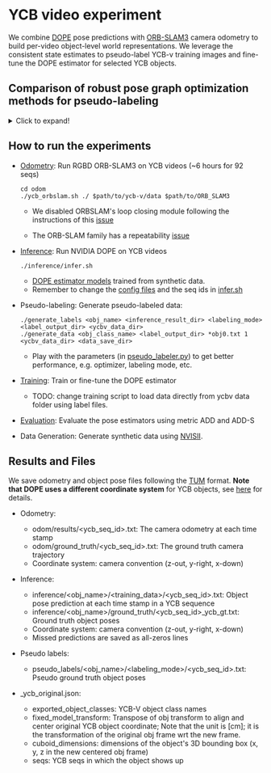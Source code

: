 # YCB video experiment
We combine [DOPE](https://github.com/NVlabs/Deep_Object_Pose) pose predictions with [ORB-SLAM3](https://github.com/UZ-SLAMLab/ORB_SLAM3) camera odometry to build per-video object-level world representations.
We leverage the consistent state estimates to pseudo-label YCB-v training images and fine-tune the DOPE estimator for selected YCB objects.

## Comparison of robust pose graph optimization methods for pseudo-labeling

<details>
    <summary>Click to expand!</summary>

**Table I**: Comparison of robust PGO methods via pseudo label accuracy on YCB-v sequences (training + testing). Column 1-20 are median pseudo label errors (i.e. pixel location errors in projected object 3D bounding boxes computed from optimization results) on YCB video sequences for each test object; Column 21 (#best) is the number of YCB videos on which a method achieves the lowest error; The statistics of DOPE pose predictions are also reported: Row 7 (%Detected) is the percentage of successful object detections out of all the image frames; Row 8 (%Outliers) is the percentage of outliers out of all successful predictions.

|003_cracker_box             |0001    |0004     |0007   |0016    |0017    |0019    |0025    |0029    |0035   |0041    |0044    |0045     |0050    |0054    |0059    |0066    |0070    |0074    |0082     |0085     |#best|
|---                         |:-:     |:-:      |:-:    |:-:     |:-:     |:-:     |:-:     |:-:     |:-:    |:-:     |:-:     |:-:      |:-:     |:-:     |:-:     |:-:     |:-:     |:-:     |:-:      |:-:      |:-:  |
|L-M                         |62.3    |58.7     |13.2   |69.4    |37.6    |110.1   |101.6   |86.1    |9.6    |21.5    |79.4    |140.0    |46.8    |152.7   |152.6   |79.0    |117.3   |139.5   |250.3    |183.2    |0    |
|Cauchy                      |12.4    |**10.8** |10.2   |13.8    |29.5    |94.4    |171.4   |179.9   |**6.6**|9.6     |133.3   |169.9    |16.3    |**13.9**|131.7   |23.8    |**25.5**|102.6   |267.3    |137.5    |4    |
|Huber                       |31.4    |25.4     |10.2   |34.2    |21.6    |52.5    |57.0    |72.4    |8.0    |11.6    |38.7    |**127.8**|21.2    |68.0    |74.8    |46.8    |39.1    |68.7    |267.3    |153.4    |1    |
|Geman-McClure               |**11.5**|168.4    |10.2   |115.0   |48.4    |94.4    |171.4   |179.9   |6.6    |**9.5** |133.3   |169.9    |46.8    |77.1    |131.7   |182.7   |27.0    |102.6   |267.3    |137.5    |2    |
|cDCE (*Pfeifer et al. 2017*)|28.7    |25.4     |10.5   |32.5    |21.1    |**45.2**|58.9    |**70.5**|7.8    |11.5    |38.0    |128.1    |24.4    |56.7    |55.6    |41.3    |37.7    |60.9    |**238.7**|**114.2**|4    |
|ACT (Ours)                  |15.7    |12.0     |**9.4**|**12.6**|**20.3**|52.0    |**15.4**|238.3   |6.9    |10.8    |**28.8**|135.4    |**10.4**|18.7    |**21.3**|**22.3**|26.1    |**34.6**|795.2    |180.0    |**9**|
|%Detected                   |56%     |91%      |90%    |56%     |95%     |91%     |85%     |68%     |98%    |97%     |79%     |76%      |96%     |23%     |55%     |61%     |52%     |22%     |12%      |72%      |-     |
|%Outliers                   |37%     |51%      |11%    |29%     |32%     |76%     |58%     |80%     |4%     |19%     |55%     |95%      |51%     |55%     |73%     |55%     |47%     |67%     |99%      |82%      |-     |

|004_sugar_box               |0001   |0014    |0015    |0020    |0025    |0029    |0033   |0036    |0037    |0043   |0049    |0051   |0054    |0055    |0058   |0060    |0074    |0077    |0085    |0089    |#best |
|---                         |:-:    |:-:     |:-:     |:-:     |:-:     |:-:     |:-:    |:-:     |:-:     |:-:    |:-:     |:-:    |:-:     |:-:     |:-:    |:-:     |:-:     |:-:     |:-:     |:-:     |:-:   |
|L-M                         |22.9   |27.1    |100.9   |21.1    |57.3    |78.7    |7.1    |14.7    |15.7    |21.0   |14.8    |11.8   |57.9    |41.2    |48.7   |67.0    |71.5    |68.3    |67.7    |89.8    |0     |
|Cauchy                      |8.3    |13.4    |30.4    |21.9    |22.3    |104.4   |6.4    |11.7    |10.6    |16.1   |**8.8** |9.3    |54.8    |16.4    |11.8   |47.5    |39.3    |16.1    |31.4    |42.6    |1     |
|Huber                       |11.7   |12.8    |35.5    |15.8    |23.4    |**71.1**|6.6    |12.5    |11.3    |15.7   |10.9    |9.8    |30.2    |16.7    |11.1   |**47.2**|**26.4**|22.7    |33.7    |32.9    |3     |
|Geman-McClure               |9.4    |**11.4**|**29.1**|**14.3**|19.6    |104.4   |6.4    |10.9    |**10.2**|**7.4**|10.5    |8.3    |54.8    |38.5    |10.0   |76.2    |61.5    |15.6    |31.4    |**24.9**|6     |
|cDCE (*Pfeifer et al. 2017*)|12.3   |12.0    |31.6    |14.9    |20.0    |72.7    |6.5    |13.5    |11.1    |16.3   |10.9    |9.4    |35.4    |21.8    |18.3   |60.8    |27.1    |29.9    |28.7    |28.1    |0     |
|ACT (Ours)                  |**8.2**|15.9    |34.2    |15.1    |**18.0**|100.5   |**6.1**|**10.5**|10.2    |16.7   |9.2       |**8.3**|**19.4**|**11.8**|**8.6**|55.5    |35.4    |**14.4**|**23.0**|40.3    |**10**|
|%Detected                   |61%    |92%     |32%     |68%     |45%     |23%     |100%   |100%    |92%     |58%    |63%     |64%    |64%     |60%     |100%   |32%     |39%     |35%     |41%     |26%     |-     |
|%Outliers                   |8%     |11%     |15%     |18%     |13%     |100%    |2%     |14%     |14%     |3%     |4%      |2%     |60%     |31%     |20%    |47%     |21%     |29%     |43%     |16%     |-     |

|010_potted_meat_can         |0002    |0005    |0008    |0014    |0017    |0023    |0026   |0029    |0034   |0039    |0043    |0047    |0049    |0053    |0059    |0060    |0061    |0073     |0077     |0087    |#best|
|---                         |:-:     |:-:     |:-:     |:-:     |:-:     |:-:     |:-:    |:-:     |:-:    |:-:     |:-:     |:-:     |:-:     |:-:     |:-:     |:-:     |:-:     |:-:      |:-:      |:-:     |:-:  |
|L-M                         |35.2    |38.1    |61.4    |59.2    |31.1    |32.8    |17.5   |22.1    |13.8   |43.1    |39.5    |67.8    |151.1   |42.7    |17.8    |87.2    |47.6    |337.3    |247.8    |24.5    |0    |
|Cauchy                      |10.8    |14.9    |**10.7**|12.2    |**14.2**|**11.7**|11.4   |32.4    |10.1   |22.9    |16.4    |13.2    |14.3    |12.4    |**12.8**|**32.3**|45.7    |**320.9**|193.4    |22.6    |6    |
|Huber                       |11.1    |17.1    |14.6    |16.6    |18.6    |15.5    |11.8   |16.9    |10.7   |**18.0**|15.0    |15.2    |89.8    |12.8    |13.4    |42.9    |27.5    |359.2    |201.6    |25.5    |1    |
|Geman-McClure               |**10.4**|15.3    |11.9    |13.2    |18.9    |15.2    |**9.1**|**14.1**|9.9    |20.0    |16.3    |14.0    |14.4    |**12.3**|13.0    |55.0    |42.7    |320.9    |209.4    |**19.9**|5    |
|cDCE (*Pfeifer et al. 2017*)|11.5    |16.2    |16.1    |20.5    |17.8    |15.3    |11.2   |18.4    |11.6   |19.2    |16.5    |17.2    |54.5    |13.1    |13.9    |34.9    |**27.2**|385.8    |195.5    |23.4    |1    |
|ACT (Ours)                  |13.3    |**14.5**|12.8    |**11.3**|19.1    |14.0    |10.4   |21.6    |**9.7**|20.2    |**13.5**|**13.0**|**13.3**|16.0    |13.4    |40.9    |28.9    |385.6    |**192.7**|20.6    |**7**|
|%Detected                   |93%     |86%     |88%     |60%     |73%     |87%     |71%    |33%     |100%   |99%     |100%    |98%     |49%     |59%     |88%     |15%     |41%     |1%       |7%       |44%     |-     |
|%Outliers                   |9%      |16%     |26%     |21%     |16%     |10%     |6%     |5%      |8%     |14%     |10%     |16%     |30%     |16%     |4%      |41%     |7%      |100%     |100%     |11%     |-     |

</details>

## How to run the experiments
- [Odometry](odom/): Run RGBD ORB-SLAM3 on YCB videos (~6 hours for 92 seqs)

    ```
    cd odom
    ./ycb_orbslam.sh ./ $path/to/ycb-v/data $path/to/ORB_SLAM3
    ```
    - We disabled ORBSLAM's loop closing module following the instructions of this [issue](https://github.com/raulmur/ORB_SLAM2/issues/256)

    - The ORB-SLAM family has a repeatability [issue](https://github.com/UZ-SLAMLab/ORB_SLAM3/issues/71)

- [Inference](inference/): Run NVIDIA DOPE on YCB videos
    ```
    ./inference/infer.sh
    ```
    - [DOPE estimator models](https://drive.google.com/drive/folders/1DfoA3m_Bm0fW8tOWXGVxi4ETlLEAgmcg) trained from synthetic data.
    - Remember to change the [config files](inference/config_inference/) and the seq ids in [infer.sh](inference/infer.sh)

- Pseudo-labeling: Generate pseudo-labeled data:
    ```
    ./generate_labels <obj_name> <inference_result_dir> <labeling_mode> <label_output_dir> <ycbv_data_dir>
    ./generate_data <obj_class_name> <label_output_dir> *obj0.txt 1 <ycbv_data_dir> <data_save_dir>
    ```
    - Play with the parameters (in [pseudo_labeler.py](../../src/pseudo_labeler.py)) to get better performance, e.g. optimizer, labeling mode, etc.

- [Training](train2/): Train or fine-tune the DOPE estimator
    - TODO: change training script to load data directly from ycbv data folder using label files.

- [Evaluation](evaluation/): Evaluate the pose estimators using metric ADD and ADD-S

- Data Generation: Generate synthetic data using [NVISII](https://github.com/owl-project/NVISII).


## Results and Files

We save odometry and object pose files following the [TUM](https://vision.in.tum.de/data/datasets/rgbd-dataset/file_formats) format. **Note that DOPE uses a different coordinate system** for YCB objects, see [here](https://research.nvidia.com/sites/default/files/pubs/2018-06_Falling-Things/readme_0.txt) for details.

- Odometry:
    - odom/results/<ycb_seq_id>.txt: The camera odometry at each time stamp
    - odom/ground_truth/<ycb_seq_id>.txt: The ground truth camera trajectory
    - Coordinate system: camera convention (z-out, y-right, x-down)

- Inference:
    - inference/<obj_name>/<training_data>/<ycb_seq_id>.txt: Object pose prediction at each time stamp in a YCB sequence
    - inference/<obj_name>/ground_truth/<ycb_seq_id>_ycb_gt.txt: Ground truth object poses
    - Coordinate system: camera convention (z-out, y-right, x-down)
    - Missed predictions are saved as all-zeros lines

- Pseudo labels:
    - pseudo_labels/<obj_name>/<labeling_mode>/<ycb_seq_id>.txt: Pseudo ground truth object poses

- _ycb_original.json:
    - exported_object_classes: YCB-V object class names
    - fixed_model_transform: Transpose of obj transform to align and center original YCB object coordinate; Note that the unit is [cm]; it is the transformation of the original obj frame wrt the new frame.
    - cuboid_dimensions: dimensions of the object's 3D bounding box (x, y, z in the new centered obj frame)
    - seqs: YCB seqs in which the object shows up
